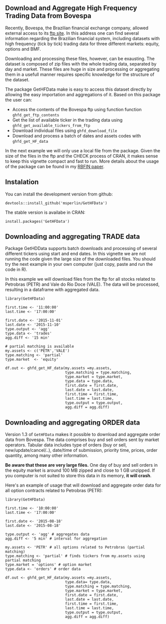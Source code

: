 ## Download and Aggregate High Frequency Trading Data from Bovespa

Recently, Bovespa, the Brazilian financial exchange company, allowed external access to its [ftp site](ftp://ftp.bmf.com.br/). In this address one can find several information regarding the Brazilian financial system, including datasets with high frequency (tick by tick) trading data for three different markets: equity, options and BMF.

Downloading and processing these files, however, can be exausting. The dataset is composed of zip files with the whole trading data, separated by day and market. These files are huge in size and processing or aggregating them in a usefull manner requires specific knowledge for the structure of the dataset. 

The package GetHFData make is easy to access this dataset directly by allowing the easy importation and aggregations of it. Based on this package the user can:

* Access the contents of the Bovespa ftp using function function `ghfd_get_ftp_contents`
* Get the list of available ticker in the trading data using `ghfd_get_available_tickers_from_ftp`
* Download individual files using `ghfd_download_file` 
* Download and process a batch of dates and assets codes with `ghfd_get_HF_data` 

In the next example we will only use a local file from the package. Given the size of the files in the ftp and the CHECK process of CRAN, it makes sense to keep this vignette compact and fast to run. More details about the usage of the package can be found in my [RBFIN paper](http://bibliotecadigital.fgv.br/ojs/index.php/rbfin/article/view/64587/65702 ). 

## Instalation

You can install the development version from github:

```
devtools::install_github('msperlin/GetHFData')
``` 
    
The stable version is availabe in CRAN:

```
install.packages('GetHFData')
``` 

## Downloading and aggregating TRADE data

Package GetHDData supports batch downloads and processing of several different tickers using start and end dates. In this vignette we are not running the code given the large size of the downloaded files. You should try the next example in your own computer (just copy, paste and run the code in R).

In this example we will download files from the ftp for all stocks related to Petrobras (PETR) and Vale do Rio Doce (VALE). The data will be processed, resulting in a dataframe with aggregated data.

```
library(GetHFData)

first.time <- '11:00:00'
last.time <- '17:00:00'

first.date <- '2015-11-01'
last.date <- '2015-11-10'
type.output <- 'agg'
type.data <- 'trades'
agg.diff <- '15 min'

# partial matching is available
my.assets <- c('PETR','VALE')
type.matching <- 'partial'
type.market  <- 'equity'

df.out <- ghfd_get_HF_data(my.assets =my.assets,
                           type.matching = type.matching,
                           type.market = type.market,
                           type.data = type.data,
                           first.date = first.date,
                           last.date = last.date,
                           first.time = first.time,
                           last.time = last.time,
                           type.output = type.output,
                           agg.diff = agg.diff)

```

## Downloading and aggregating ORDER data

Version 1.3 of `GetHFData` makes it possible to download and aggregate order data from Bovespa. The data comprises  buy and sell orders sent by market operators. Tabular data includes type of orders (buy or sell, new/update/cancel/..), date/time of submission, priority time, prices, order quantity, among many other information.

**Be aware that these are very large files.** One day of buy and sell orders in the equity market is around 100 MB zipped and close to 1 GB unzipped. If you computer is not suited to store this data in its memory, **it will crash**.  

Here's an example of usage that will download and aggregate order data for all option contracts related to Petrobras (PETR):

```
library(GetHFData)

first.time <- '10:00:00'
last.time <- '17:00:00'

first.date <- '2015-08-18' 
last.date <- '2015-08-18'

type.output <- 'agg' # aggregates data 
agg.diff <- '5 min' # interval for aggregation

my.assets <- 'PETR' # all options related to Petrobras (partial matching)
type.matching <- 'partial' # finds tickers from my.assets using partial matching
type.market = 'options' # option market
type.data <- 'orders' # order data

df.out <- ghfd_get_HF_data(my.assets =my.assets, 
                           type.data= type.data,
                           type.matching = type.matching,
                           type.market = type.market,
                           first.date = first.date,
                           last.date = last.date,
                           first.time = first.time,
                           last.time = last.time,
                           type.output = type.output,
                           agg.diff = agg.diff)

```
